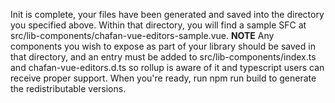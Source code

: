 Init is complete, your files have been generated and saved into the directory you specified above.
Within that directory, you will find a sample SFC at src/lib-components/chafan-vue-editors-sample.vue.
**NOTE** Any components you wish to expose as part of your library should be saved in that directory, and
an entry must be added to src/lib-components/index.ts and chafan-vue-editors.d.ts so rollup is aware of it
and typescript users can receive proper support.
When you're ready, run npm run build to generate the redistributable versions.
